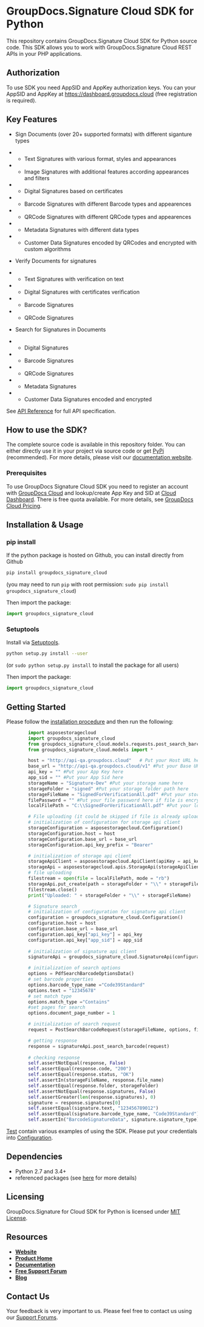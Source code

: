 # GroupDocs.Signature Cloud SDK for Python
This repository contains GroupDocs.Signature Cloud SDK for Python source code. This SDK allows you to work with GroupDocs.Signature Cloud REST APIs in your PHP applications.

## Authorization
To use SDK you need AppSID and AppKey authorization keys. You can your AppSID and AppKey at https://dashboard.groupdocs.cloud (free registration is required).  

## Key Features
* Sign Documents (over 20+ supported formats) with different siganture types 
* - Text Signatures with various format, styles and appearances
* - Image Signatures with additional features according appearances and filters
* - Digital Signatures based on certificates 
* - Barcode Signatures with different Barcode types and appearences
* - QRCode Signatures with different QRCode types and appearences
* - Metadata Signatures with different data types
* - Customer Data Signatures encoded by QRCodes and encrypted with custom algorithms

* Verify Documents for signatures 
* - Text Signatures with verification on text 
* - Digital Signatures with certificates verification 
* - Barcode Signatures
* - QRCode Signatures

* Search for Signatures in Documents
* - Digital Signatures
* - Barcode Signatures
* - QRCode Signatures
* - Metadata Signatures
* - Customer Data Signatures encoded and encrypted

See [API Reference](https://docs.groupdocs.cloud/display/signaturecloud/Home) for full API specification.

## How to use the SDK?
The complete source code is available in this repository folder. You can either directly use it in your project via source code or get [PyPi](https://pypi.org/project/groupdocs_signature_cloud) (recommended). For more details, please visit our [documentation website](https://docs.groupdocs.cloud/display/signaturecloud/Home).

### Prerequisites

To use GroupDocs Signature Cloud SDK you need to register an account with [GroupDocs Cloud](https://www.groupdocs.cloud/) and lookup/create App Key and SID at [Cloud Dashboard](https://dashboard.groupdocs.cloud/#/apps). There is free quota available. For more details, see [GroupDocs Cloud Pricing](https://purchase.groupdocs.cloud/pricing).

## Installation & Usage
### pip install

If the python package is hosted on Github, you can install directly from Github

```sh
pip install groupdocs_signature_cloud
```
(you may need to run `pip` with root permission: `sudo pip install groupdocs_signature_cloud`)

Then import the package:
```python
import groupdocs_signature_cloud
```

### Setuptools

Install via [Setuptools](http://pypi.python.org/pypi/setuptools).

```sh
python setup.py install --user
```
(or `sudo python setup.py install` to install the package for all users)

Then import the package:
```python
import groupdocs_signature_cloud
```

## Getting Started

Please follow the [installation procedure](#installation--usage) and then run the following:

```python
        import asposestoragecloud
        import groupdocs_signature_cloud
        from groupdocs_signature_cloud.models.requests.post_search_barcode_request import PostSearchBarcodeRequest
        from groupdocs_signature_cloud.models import *

        host = "http://api-qa.groupdocs.cloud"   # Put your Host URL here
        base_url = "http://api-qa.groupdocs.cloud/v1" #Put your Base URL here
        api_key = "" #Put your App Key here
        app_sid = "" #Put your App Sid here
        storageName = "Signature-Dev" #Put your storage name here
        storageFolder = "signed" #Put your storage folder path here
        storageFileName = "SignedForVerificationAll.pdf" #Put your storage file name here
        filePassword = "" #Put your file password here if file is encrypted
        localFilePath = "C:\\SignedForVerificationAll.pdf" #Put your local file path here

        # File uploading (it could be skipped if file is already uploaded)
        # initialization of configuration for storage api client
        storageConfiguration = asposestoragecloud.Configuration()
        storageConfiguration.host = host
        storageConfiguration.base_url = base_url
        storageConfiguration.api_key_prefix = "Bearer"

        # initialization of storage api client
        storageApiClient = asposestoragecloud.ApiClient(apiKey = api_key, appSid = app_sid, configuration = storageConfiguration)
        storageApi = asposestoragecloud.apis.StorageApi(storageApiClient)
        # file uploading
        filestream = open(file = localFilePath, mode = "rb")
        storageApi.put_create(path = storageFolder + "\\" + storageFileName, file = filestream, storage = storageName)      
        filestream.close()    
        print("Uploaded: " + storageFolder + "\\" + storageFileName)     

        # Signature search
        # initialization of configuration for signature api client
        configuration = groupdocs_signature_cloud.Configuration()
        configuration.host = host
        configuration.base_url = base_url
        configuration.api_key["api_key"] = api_key
        configuration.api_key["app_sid"] = app_sid
        
        # initialization of signature api client
        signatureApi = groupdocs_signature_cloud.SignatureApi(configuration=configuration)

        # initialization of search options
        options = PdfSearchBarcodeOptionsData()
        # set barcode properties
        options.barcode_type_name ="Code39Standard"
        options.text = "12345678"
        # set match type
        options.match_type ="Contains"
        #set pages for search
        options.document_page_number = 1

        # initialization of search request
        request = PostSearchBarcodeRequest(storageFileName, options, filePassword, storageFolder, storageName)

        # getting response
        response = signatureApi.post_search_barcode(request)
        
        # checking response
        self.assertNotEqual(response, False)
        self.assertEqual(response.code, "200")
        self.assertEqual(response.status, "OK")
        self.assertIn(storageFileName, response.file_name)
        self.assertEqual(response.folder, storageFolder)
        self.assertNotEqual(response.signatures, False)
        self.assertGreater(len(response.signatures), 0)
        signature = response.signatures[0]
        self.assertEqual(signature.text, "123456789012")
        self.assertEqual(signature.barcode_type_name, "Code39Standard")
        self.assertIn("BarcodeSignatureData", signature.signature_type)  

```

[Test](test/) contain various examples of using the SDK.
Please put your credentials into [Configuration](groupdocs_signature_cloud/configuration.py).

## Dependencies
- Python 2.7 and 3.4+
- referenced packages (see [here](setup.py) for more details)

## Licensing
GroupDocs.Signature for Cloud SDK for Python is licensed under [MIT License](LICENSE).

## Resources
+ [**Website**](https://www.groupdocs.cloud)
+ [**Product Home**](https://products.groupdocs.cloud/signature)
+ [**Documentation**](https://docs.groupdocs.cloud/display/signaturecloud/Home)
+ [**Free Support Forum**](https://forum.groupdocs.cloud/c/signature)
+ [**Blog**](https://blog.groupdocs.cloud/category/signature)


## Contact Us
Your feedback is very important to us. Please feel free to contact us using our [Support Forums](https://forum.groupdocs.cloud/c/signature).